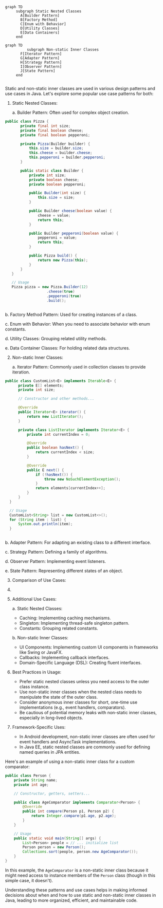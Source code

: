
```mermaid
graph TD
     subgraph Static Nested Classes
       A[Builder Pattern]
       B[Factory Method]
       C[Enum with Behavior]
       D[Utility Classes]
       E[Data Containers]
     end
```
```mermaid
graph TD
          subgraph Non-static Inner Classes
       F[Iterator Pattern]
       G[Adapter Pattern]
       H[Strategy Pattern]
       I[Observer Pattern]
       J[State Pattern]
     end
   
```


Static and non-static inner classes are used in various design patterns and use cases in Java. Let's explore some popular use case patterns for both:

1. Static Nested Classes:

   a. Builder Pattern:
      Often used for complex object creation.

```java
public class Pizza {
       private final int size;
       private final boolean cheese;
       private final boolean pepperoni;

       private Pizza(Builder builder) {
           this.size = builder.size;
           this.cheese = builder.cheese;
           this.pepperoni = builder.pepperoni;
       }

       public static class Builder {
           private int size;
           private boolean cheese;
           private boolean pepperoni;

           public Builder(int size) {
               this.size = size;
           }

           public Builder cheese(boolean value) {
               cheese = value;
               return this;
           }

           public Builder pepperoni(boolean value) {
               pepperoni = value;
               return this;
           }

           public Pizza build() {
               return new Pizza(this);
           }
       }
   }

   // Usage
   Pizza pizza = new Pizza.Builder(12)
                   .cheese(true)
                   .pepperoni(true)
                   .build();
   
```

   b. Factory Method Pattern:
      Used for creating instances of a class.

   c. Enum with Behavior:
      When you need to associate behavior with enum constants.

   d. Utility Classes:
      Grouping related utility methods.

   e. Data Container Classes:
      For holding related data structures.

2. Non-static Inner Classes:

   a. Iterator Pattern:
      Commonly used in collection classes to provide iteration.

 ```java
public class CustomList<E> implements Iterable<E> {
       private E[] elements;
       private int size;

       // Constructor and other methods...

       @Override
       public Iterator<E> iterator() {
           return new ListIterator();
       }

       private class ListIterator implements Iterator<E> {
           private int currentIndex = 0;

           @Override
           public boolean hasNext() {
               return currentIndex < size;
           }

           @Override
           public E next() {
               if (!hasNext()) {
                   throw new NoSuchElementException();
               }
               return elements[currentIndex++];
           }
       }
   }

   // Usage
   CustomList<String> list = new CustomList<>();
   for (String item : list) {
       System.out.println(item);
   }
   
```

   b. Adapter Pattern:
      For adapting an existing class to a different interface.

   c. Strategy Pattern:
      Defining a family of algorithms.

   d. Observer Pattern:
      Implementing event listeners.

   e. State Pattern:
      Representing different states of an object.

3. Comparison of Use Cases:
4. 
5. Additional Use Cases:

   a. Static Nested Classes:
      - Caching: Implementing caching mechanisms.
      - Singleton: Implementing thread-safe singleton pattern.
      - Constants: Grouping related constants.

   b. Non-static Inner Classes:
      - UI Components: Implementing custom UI components in frameworks like Swing or JavaFX.
      - Callbacks: Implementing callback interfaces.
      - Domain-Specific Language (DSL): Creating fluent interfaces.

6. Best Practices in Usage:

   - Prefer static nested classes unless you need access to the outer class instance.
   - Use non-static inner classes when the nested class needs to manipulate the state of the outer class.
   - Consider anonymous inner classes for short, one-time use implementations (e.g., event handlers, comparators).
   - Be cautious of potential memory leaks with non-static inner classes, especially in long-lived objects.

7. Framework-Specific Uses:

   - In Android development, non-static inner classes are often used for event handlers and AsyncTask implementations.
   - In Java EE, static nested classes are commonly used for defining named queries in JPA entities.

Here's an example of using a non-static inner class for a custom comparator:

```java
public class Person {
    private String name;
    private int age;

    // Constructor, getters, setters...

    public class AgeComparator implements Comparator<Person> {
        @Override
        public int compare(Person p1, Person p2) {
            return Integer.compare(p1.age, p2.age);
        }
    }

    // Usage
    public static void main(String[] args) {
        List<Person> people = // ... initialize list
        Person person = new Person();
        Collections.sort(people, person.new AgeComparator());
    }
}

```

In this example, the `AgeComparator` is a non-static inner class because it might need access to instance members of the `Person` class (though in this simple case, it doesn't).

Understanding these patterns and use cases helps in making informed decisions about when and how to use static and non-static inner classes in Java, leading to more organized, efficient, and maintainable code.
